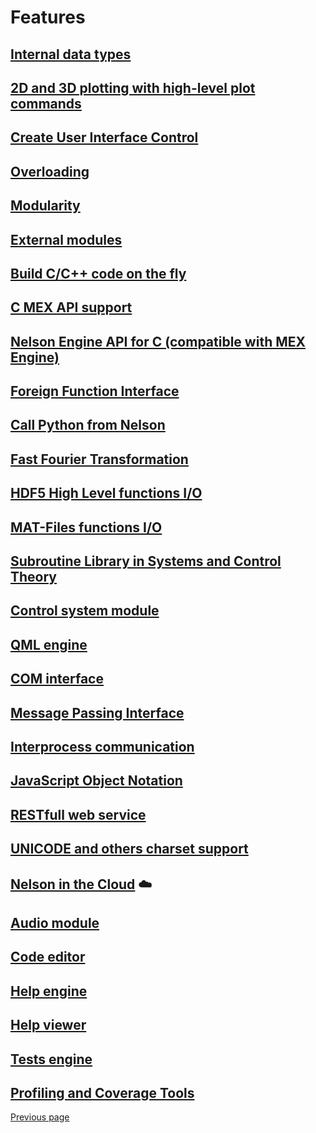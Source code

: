 # Features

## [Internal data types](TYPES.md)

## [2D and 3D plotting with high-level plot commands](PLOTS.md)

## [Create User Interface Control](UICONTROL.md)

## [Overloading](OVERLOADING.md)

## [Modularity](MODULARITY.md)

## [External modules](EXTERNAL_MODULE.md)

## [Build C/C++ code on the fly](BUILD_C_CPP_ON_FLY.md)

## [C MEX API support](MEX.md)

## [Nelson Engine API for C (compatible with MEX Engine)](MEX_ENGINE.md)

## [Foreign Function Interface](FFI.md)

## [Call Python from Nelson](PYTHON.md)

## [Fast Fourier Transformation](FFTW.md)

## [HDF5 High Level functions I/O](HDF5.md)

## [MAT-Files functions I/O](MATIO.md)

## [Subroutine Library in Systems and Control Theory](SLICOT.md)

## [Control system module](CONTROL.md)

## [QML engine](QML_ENGINE.md)

## [COM interface](COM_INTERFACE.md)

## [Message Passing Interface](MPI.md)

## [Interprocess communication](IPC.md)

## [JavaScript Object Notation](JSON.md)

## [RESTfull web service](REST.md)

## [UNICODE and others charset support](CHARSET.md)

## [Nelson in the Cloud](CLOUD.md) ☁️

## [Audio module](AUDIO.md)

## [Code editor](CODE_EDITOR.md)

## [Help engine](HELPENGINE.md)

## [Help viewer](HELPVIEWER.md)

## [Tests engine](TESTSENGINE.md)

## [Profiling and Coverage Tools](PROFILER.md)

[Previous page](README.md)
